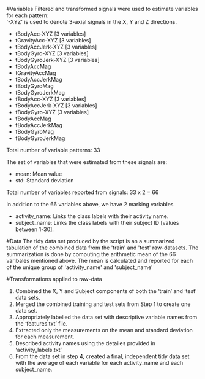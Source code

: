 #Variables
Filtered and transformed signals were used to estimate variables for each pattern:  
'-XYZ' is used to denote 3-axial signals in the X, Y and Z directions.

- tBodyAcc-XYZ [3 variables]
- tGravityAcc-XYZ [3 variables]
- tBodyAccJerk-XYZ [3 variables]
- tBodyGyro-XYZ [3 variables]
- tBodyGyroJerk-XYZ [3 variables]
- tBodyAccMag
- tGravityAccMag
- tBodyAccJerkMag
- tBodyGyroMag
- tBodyGyroJerkMag
- fBodyAcc-XYZ [3 variables]
- fBodyAccJerk-XYZ [3 variables]
- fBodyGyro-XYZ [3 variables]
- fBodyAccMag
- fBodyAccJerkMag
- fBodyGyroMag
- fBodyGyroJerkMag

Total number of variable patterns: 33

The set of variables that were estimated from these signals are: 

- mean: Mean value
- std: Standard deviation

Total number of variables reported from signals: 33 x 2 = 66

In addition to the 66 variables above, we have 2 marking variables
- activity_name: Links the class labels with their activity name.
- subject_name: Links the class labels with their subject ID [values between 1-30].


#Data
The tidy data set produced by the script is an a summarized tabulation of the combined data from the 'train' and 'test' raw-datasets. The summarization is done by computing the arithmetic mean of the 66 varibales mentioned above. The mean is calculated and reported for each of the unique group of 'activity_name' and 'subject_name'


#Transformations applied to raw-data
1. Combined the X, Y and Subject components of both the ‘train’ and ‘test’ data sets.
2. Merged the combined training and test sets from Step 1 to create one data set.
3. Appropriately labelled the data set with descriptive variable names from the ‘features.txt’ file.
4. Extracted only the measurements on the mean and standard deviation for each measurement. 
5. Described activity names using the detailes provided in ‘activity_labels.txt’
6. From the data set in step 4, created a final, independent tidy data set with the average of each variable for each activity_name and each subject_name.

